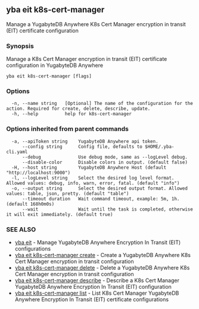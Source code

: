 ## yba eit k8s-cert-manager

Manage a YugabyteDB Anywhere K8s Cert Manager encryption in transit (EIT) certificate configuration

### Synopsis

Manage a K8s Cert Manager encryption in transit (EIT) certificate configuration in YugabyteDB Anywhere

```
yba eit k8s-cert-manager [flags]
```

### Options

```
  -n, --name string   [Optional] The name of the configuration for the action. Required for create, delete, describe, update.
  -h, --help          help for k8s-cert-manager
```

### Options inherited from parent commands

```
  -a, --apiToken string    YugabyteDB Anywhere api token.
      --config string      Config file, defaults to $HOME/.yba-cli.yaml
      --debug              Use debug mode, same as --logLevel debug.
      --disable-color      Disable colors in output. (default false)
  -H, --host string        YugabyteDB Anywhere Host (default "http://localhost:9000")
  -l, --logLevel string    Select the desired log level format. Allowed values: debug, info, warn, error, fatal. (default "info")
  -o, --output string      Select the desired output format. Allowed values: table, json, pretty. (default "table")
      --timeout duration   Wait command timeout, example: 5m, 1h. (default 168h0m0s)
      --wait               Wait until the task is completed, otherwise it will exit immediately. (default true)
```

### SEE ALSO

* [yba eit](yba_eit.md)	 - Manage YugabyteDB Anywhere Encryption In Transit (EIT) configurations
* [yba eit k8s-cert-manager create](yba_eit_k8s-cert-manager_create.md)	 - Create a YugabyteDB Anywhere K8s Cert Manager encryption in transit configuration
* [yba eit k8s-cert-manager delete](yba_eit_k8s-cert-manager_delete.md)	 - Delete a YugabyteDB Anywhere K8s Cert Manager encryption in transit configuration
* [yba eit k8s-cert-manager describe](yba_eit_k8s-cert-manager_describe.md)	 - Describe a K8s Cert Manager YugabyteDB Anywhere Encryption In Transit (EIT) configuration
* [yba eit k8s-cert-manager list](yba_eit_k8s-cert-manager_list.md)	 - List K8s Cert Manager YugabyteDB Anywhere Encryption In Transit (EIT) certificate configurations

